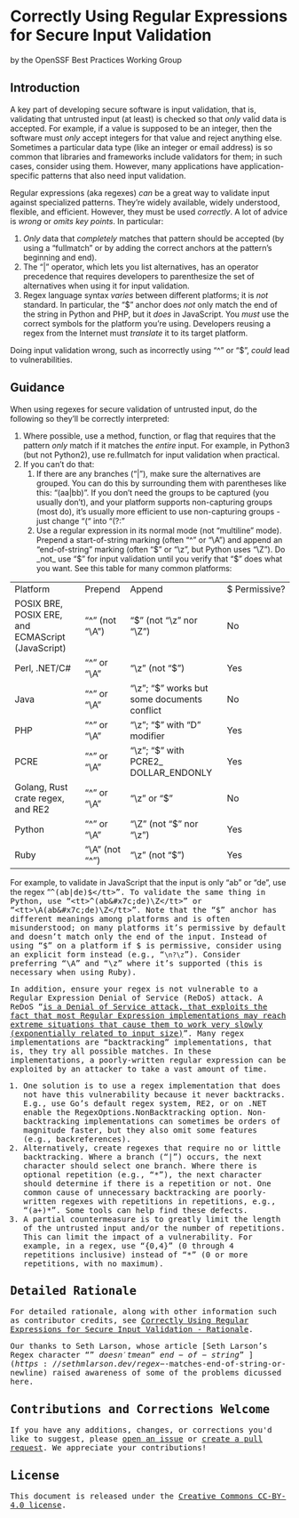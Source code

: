 # Correctly Using Regular Expressions for Secure Input Validation

by the OpenSSF Best Practices Working Group

## Introduction

A key part of developing secure software is input validation, that is, validating that untrusted input (at least) is checked so that _only_ valid data is accepted. For example, if a value is supposed to be an integer, then the software must _only_ accept integers for that value and reject anything else. Sometimes a particular data type (like an integer or email address) is so common that libraries and frameworks include validators for them; in such cases, consider using them. However, many applications have application-specific patterns that also need input validation.

Regular expressions (aka regexes) _can_ be a great way to validate input against specialized patterns. They’re widely available, widely understood, flexible, and efficient. However, they must be used _correctly_. A lot of advice is _wrong_ or _omits key points_. In particular:

1. _Only_ data that _completely_ matches that pattern should be accepted (by using a “fullmatch” or by adding the correct anchors at the pattern’s beginning and end).
2. The “&#x7c;” operator, which lets you list alternatives, has an operator precedence that requires developers to parenthesize the set of alternatives when using it for input validation.
3. Regex language syntax _varies_ between different platforms; it is _not_ standard. In particular, the “$” anchor does _not_ only match the end of the string in Python and PHP, but it _does_ in JavaScript. You _must_ use the correct symbols for the platform you’re using. Developers reusing a regex from the Internet must _translate_ it to its target platform.

Doing input validation wrong, such as incorrectly using “^” or “$”, _could_ lead to vulnerabilities.

## Guidance

When using regexes for secure validation of untrusted input, do the following so they’ll be correctly interpreted:

1. Where possible, use a method, function, or flag that requires that the pattern _only_ match if it matches the _entire_ input. For example, in Python3 (but not Python2), use re.fullmatch for input validation when practical.
2. If you can’t do that:
    1. If there are any branches (“&#x7c;”), make sure the alternatives are grouped. You can do this by surrounding them with parentheses like this: “(aa&#x7c;bb)”. If you don’t need the groups to be captured (you usually don’t), and your platform supports non-capturing groups (most do), it’s usually more efficient to use non-capturing groups - just change “(“ into “(?:”
    2. Use a regular expression in its normal mode (not “multiline” mode). Prepend a start-of-string marking (often “^” or “\A”) and append an “end-of-string” marking (often “$” or “\z”, but Python uses “\Z”). Do _not_ use “$” for input validation until you verify that “$” does what you want. See this table for many common platforms:

<table>
  <tr>
   <td>
Platform
   </td>
   <td>Prepend
   </td>
   <td>Append
   </td>
   <td>$&nbsp;Permissive?
   </td>
  </tr>
  <tr>
   <td>POSIX BRE, POSIX ERE, and ECMAScript (JavaScript)
   </td>
   <td>“^” (not “\A”)
   </td>
   <td>“$” (not “\z” nor “\Z”)
   </td>
   <td>No
   </td>
  </tr>
  <tr>
   <td>Perl, .NET/C#
   </td>
   <td>“^” or “\A”
   </td>
   <td>“\z” (not “$”)
   </td>
   <td>Yes
   </td>
  </tr>
  <tr>
   <td>Java
   </td>
   <td>“^” or “\A”
   </td>
   <td>“\z”; “$” works but some documents conflict
   </td>
   <td>No
   </td>
  </tr>
  <tr>
   <td>PHP
   </td>
   <td>“^” or “\A”
   </td>
   <td>“\z”; “$” with “D” modifier
   </td>
   <td>Yes
   </td>
  </tr>
  <tr>
   <td>PCRE
   </td>
   <td>“^” or “\A”
   </td>
   <td>“\z”; “$” with PCRE2_ DOLLAR_ENDONLY
   </td>
   <td>Yes
   </td>
  </tr>
  <tr>
   <td>Golang, Rust crate regex, and RE2
   </td>
   <td>“^” or “\A”
   </td>
   <td>“\z” or “$”
   </td>
   <td>No
   </td>
  </tr>
  <tr>
   <td>Python
   </td>
   <td>“^” or “\A”
   </td>
   <td>“\Z” (not “$” nor “\z”)
   </td>
   <td>Yes
   </td>
  </tr>
  <tr>
   <td>Ruby
   </td>
   <td>“\A” (not “^”)
   </td>
   <td>“\z” (not “$”)
   </td>
   <td>Yes
   </td>
  </tr>
</table>

For example, to validate in JavaScript that the input is only “ab” or “de”, use the regex “<tt>^(ab&#x7c;de)$</tt>”. To validate the same thing in Python, use “<tt>^(ab&#x7c;de)\Z</tt>” or “<tt>\A(ab&#x7c;de)\Z</tt>”. Note that the “$” anchor has different meanings among platforms and is often misunderstood; on many platforms it’s permissive by default and doesn’t match only the end of the input. Instead of using “$” on a platform if $ is permissive, consider using an explicit form instead (e.g., “`\n?\z`”). Consider preferring “\A” and “\z” where it’s supported (this is necessary when using Ruby).

In addition, ensure your regex is not vulnerable to a Regular Expression Denial of Service (ReDoS) attack. A ReDoS “[is a Denial of Service attack, that exploits the fact that most Regular Expression implementations may reach extreme situations that cause them to work very slowly (exponentially related to input size)](https://owasp.org/www-community/attacks/Regular_expression_Denial_of_Service_-_ReDoS)”. Many regex implementations are “backtracking” implementations, that is, they try all possible matches. In these implementations,  a poorly-written regular expression can be exploited by an attacker to take a vast amount of time.

1. One solution is to use a regex implementation that does not have this vulnerability because it never backtracks. E.g., use Go’s default regex system, RE2, or on .NET enable the RegexOptions.NonBacktracking option. Non-backtracking implementations can sometimes be orders of magnitude faster, but they also omit some features (e.g., backreferences).
2. Alternatively, create regexes that require no or little backtracking. Where a branch (“&#x7c;”) occurs, the next character should select one branch. Where there is optional repetition (e.g., “&#x2a;”), the next character should determine if there is a repetition or not. One common cause of unnecessary backtracking are poorly-written regexes with repetitions in repetitions, e.g., “(a+)&#x2a;”. Some tools can help find these defects.
3. A partial countermeasure is to greatly limit the length of the untrusted input and/or the number of repetitions. This can limit the impact of a vulnerability. For example, in a regex, use “{0,4}” (0 through 4 repetitions inclusive) instead of “*” (0 or more repetitions, with no maximum).

## Detailed Rationale

For detailed rationale, along with other information such as contributor credits, see [Correctly Using Regular Expressions for Secure Input Validation - Rationale](./Correctly-Using-Regular-Expressions-Rationale).

Our thanks to Seth Larson, whose article [Seth Larson’s Regex character “$” doesn't mean “end-of-string”](https://sethmlarson.dev/regex-$-matches-end-of-string-or-newline) raised awareness of some of the problems dicussed here.

## Contributions and Corrections Welcome

If you have any additions, changes, or corrections you'd like to suggest, please [open an issue](https://github.com/ossf/wg-best-practices-os-developers/issues) or [create a pull request](https://github.com/ossf/wg-best-practices-os-developers/pulls). We appreciate your contributions!

## License

This document is released under the [Creative Commons CC-BY-4.0 license](https://creativecommons.org/licenses/by/4.0/).
